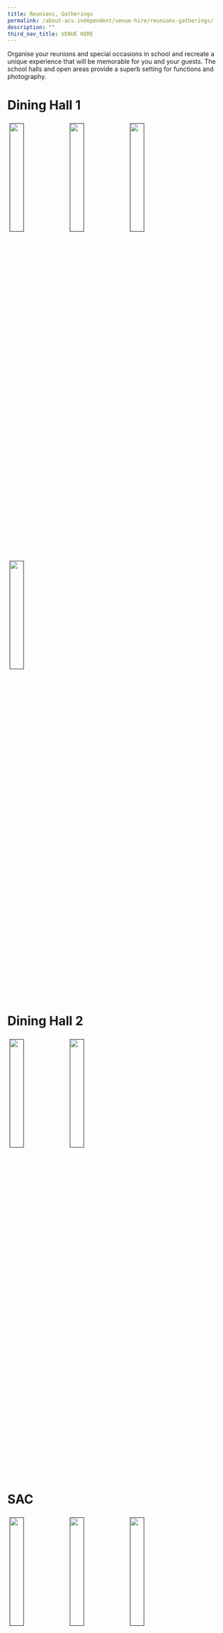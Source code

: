 ```yaml
---
title: Reunions, Gatherings
permalink: /about-acs-independent/venue-hire/reunions-gatherings/
description: ""
third_nav_title: VENUE HIRE
---
```

Organise your reunions and special occasions in school and recreate a unique experience that will be memorable for you and your guests. The school halls and open areas provide a superb setting for functions and photography.

# Dining Hall 1

<a href=""><img src="" style="width:25%;float:left;padding:5px"></a>
<a href=""><img src="" style="width:25%;float:left;padding:5px"></a>
<a href=""><img src="" style="width:25%;float:left;padding:5px"></a>
<a href=""><img src="" style="width:25%;float:left;padding:5px"></a>
<br clear="left">
# Dining Hall 2

<a href=""><img src="" style="width:25%;float:left;padding:5px"></a>
<a href=""><img src="" style="width:25%;float:left;padding:5px"></a>
<br clear="left">

# SAC
<a href=""><img src="" style="width:25%;float:left;padding:5px"></a>
<a href=""><img src="" style="width:25%;float:left;padding:5px"></a>
<a href=""><img src="" style="width:25%;float:left;padding:5px"></a>
<a href=""><img src="" style="width:25%;float:left;padding:5px"></a>
<br clear="left">
# Foyer (Non-Aircon)

<a href=""><img src="" style="width:25%;float:left;padding:5px"></a>
<br clear="left">

# Space Frame (Open Space)

<a href=""><img src="" style="width:25%;float:left;padding:5px"></a>
<a href=""><img src="" style="width:25%;float:left;padding:5px"></a>
<br clear="left">

# Outside CPA1 (For reception)

<a href=""><img src="" style="width:25%;float:left;padding:5px"></a>
<a href=""><img src="" style="width:25%;float:left;padding:5px"></a>
<br clear="left">

*   Tables and other furniture are not provided. Cost is inclusive of air conditioning, lighting and electricity
*   A technician (charged separately) is required for all performances and rehearsals.
*   Minimum of 2 cleaners (charged separately) are necessary for all dining events.